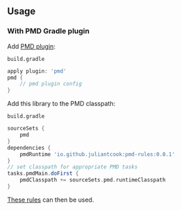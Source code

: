 ## Usage

### With PMD Gradle plugin

Add [PMD plugin](https://docs.gradle.org/current/userguide/pmd_plugin.html):

`build.gradle`
```groovy
apply plugin: 'pmd'
pmd {
    // pmd plugin config
}
```

Add this library to the PMD classpath:

`build.gradle`
```groovy
sourceSets {
    pmd
}
dependencies {
    pmdRuntime 'io.github.juliantcook:pmd-rules:0.0.1'
}
// set classpath for appropriate PMD tasks
tasks.pmdMain.doFirst {
    pmdClasspath += sourceSets.pmd.runtimeClasspath
}
```

[These rules](docs/rules.md) can then be used.
